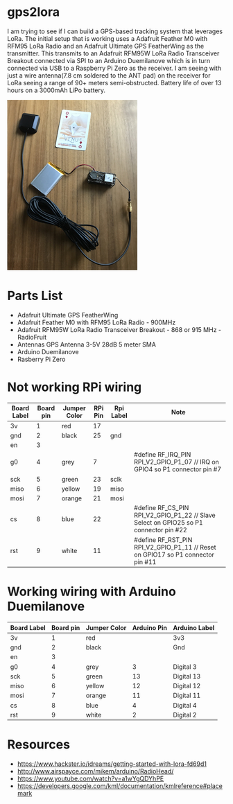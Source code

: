 # gps2lora
I am trying to see if I can build a GPS-based tracking system that leverages LoRa. The initial setup that is working uses a Adafruit Feather M0 with RFM95 LoRa Radio and an Adafruit Ultimate GPS FeatherWing as the transmitter. This transmits to an Adafruit RFM95W LoRa Radio Transceiver Breakout connected via SPI to an Arduino Duemilanove which is in turn connected via USB to a Raspberry Pi Zero as the receiver. I am seeing with just a wire antenna(7.8 cm soldered to the ANT pad) on the receiver for LoRa seeing a range of 90+ meters semi-obstructed. Battery life of over 13 hours on a 3000mAh LiPo battery.

![Transmitter](images/transmitter.jpg?raw=true "Transmitter")

# Parts List
- Adafruit Ultimate GPS FeatherWing
- Adafruit Feather M0 with RFM95 LoRa Radio - 900MHz
- Adafruit RFM95W LoRa Radio Transceiver Breakout - 868 or 915 MHz - RadioFruit
- Antennas GPS Antenna 3-5V 28dB 5 meter SMA
- Arduino Duemilanove
- Rasberry Pi Zero

# Not working RPi wiring
| Board Label |  Board pin  |  Jumper Color | RPi Pin | Rpi Label | Note     |
|-------|-------|--------|-----|-------|-------|
| 3v | 1 | red | 17	| |		
| gnd | 2 | black | 25 | gnd | |		
| en | 3	| | | |				
| g0 | 4 | grey | 7 |  | #define RF_IRQ_PIN RPI_V2_GPIO_P1_07    // IRQ on GPIO4 so P1 connector pin #7 |
| sck | 5 | green | 23 | sclk | 	
| miso | 6 | yellow | 19 | miso | |	
| mosi | 7 | orange | 21 | mosi | |		
| cs | 8 | blue | 22 | | #define RF_CS_PIN  RPI_V2_GPIO_P1_22    // Slave Select on GPIO25 so P1 connector pin #22 |
| rst | 9 | white | 11 | | #define RF_RST_PIN RPI_V2_GPIO_P1_11    // Reset on GPIO17 so P1 connector pin #11 |

# Working wiring with Arduino Duemilanove 
| Board Label |  Board pin  |  Jumper Color | Arduino Pin | Arduino Label |
|-------------|-------------|---------------|-------------|---------------|
|          3v |           1 |           red |             |           3v3 |
|         gnd |           2 |         black |             |           Gnd |
|          en |           3	|               |             |               |				
|          g0 |           4 |          grey |           3 |     Digital 3 |
|         sck |           5 |         green |          13 |    Digital 13 |	
|        miso |           6 |        yellow |          12 |    Digital 12 |	
|        mosi |           7 |        orange |          11 |    Digital 11 |		
|          cs |           8 |          blue |           4 |     Digital 4 | 
|         rst |           9 |         white |           2 |     Digital 2 | 

# Resources
* https://www.hackster.io/idreams/getting-started-with-lora-fd69d1
* http://www.airspayce.com/mikem/arduino/RadioHead/
* https://www.youtube.com/watch?v=a1wYgQDYhPE
* https://developers.google.com/kml/documentation/kmlreference#placemark

